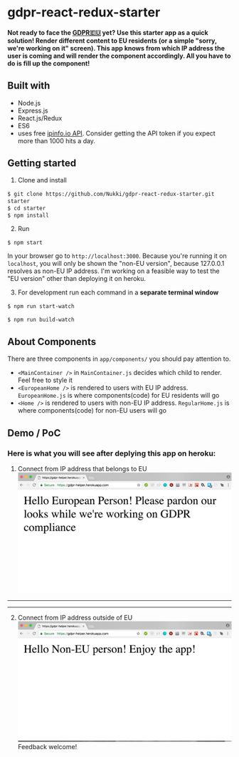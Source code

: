 gdpr-react-redux-starter
========================

#### Not ready to face the [GDPR🇪🇺](https://www.eugdpr.org/) yet? Use this starter app as a quick solution! Render different content to EU residents (or a simple "sorry, we're working on it" screen). This app knows from which IP address the user is coming and will render the component accordingly. All you have to do is fill up the component!

## Built with
* Node.js
* Express.js
* React.js/Redux
* ES6
* uses free [ipinfo.io API](https://ipinfo.io/). Consider getting the API token if you expect more than 1000 hits a day.
## Getting started
1. Clone and install
```
$ git clone https://github.com/Nukki/gdpr-react-redux-starter.git starter
$ cd starter
$ npm install
```
2. Run 
```
$ npm start 
```
In your browser go to `http://localhost:3000`.
Because you're running it on `localhost`, you will only be shown the "non-EU version", because 127.0.0.1 resolves as non-EU IP address. I'm working on a feasible way to test the "EU version" other than deploying it on heroku.

3. For development run each command in a **separate terminal window**
```
$ npm run start-watch
```

```
$ npm run build-watch
```
## About Components

There are three components in `app/components/` you should pay attention to.
* `<MainContainer />` in `MainContainer.js` decides which child to render. Feel free to style it
* `<EuropeanHome />` is rendered to users with EU IP address. `EuropeanHome.js` is where components(code) for EU residents will go
* `<Home />` is rendered to users with non-EU IP address. `RegularHome.js` is where components(code) for non-EU users will go


## Demo / PoC

### Here is what you will see after deplying this app on heroku:

1. Connect from IP address that belongs to EU
![alt text](screenshots/from_eu.png "Browser from EU")
***
***
2. Connect from IP address outside of EU 
![alt text](screenshots/not_from_eu.png "Browser from outside EU")
Feedback welcome!
